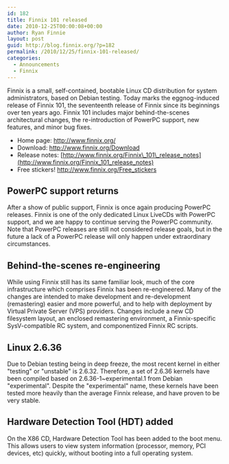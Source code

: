```yaml
---
id: 182
title: Finnix 101 released
date: 2010-12-25T00:00:08+00:00
author: Ryan Finnie
layout: post
guid: http://blog.finnix.org/?p=182
permalink: /2010/12/25/finnix-101-released/
categories:
  - Announcements
  - Finnix
---
```

Finnix is a small, self-contained, bootable Linux CD distribution for system administrators, based on Debian testing. Today marks the eggnog-induced release of Finnix 101, the seventeenth release of Finnix since its beginnings over ten years ago. Finnix 101 includes major behind-the-scenes architectural changes, the re-introduction of PowerPC support, new features, and minor bug fixes.

  * Home page: <http://www.finnix.org/>
  * Download: <http://www.finnix.org/Download>
  * Release notes: [http://www.finnix.org/Finnix\_101\_release_notes](http://www.finnix.org/Finnix_101_release_notes)
  * Free stickers! <http://www.finnix.org/Free_stickers>

## PowerPC support returns

After a show of public support, Finnix is once again producing PowerPC releases. Finnix is one of the only dedicated Linux LiveCDs with PowerPC support, and we are happy to continue serving the PowerPC community. Note that PowerPC releases are still not considered release goals, but in the future a lack of a PowerPC release will only happen under extraordinary circumstances.

## Behind-the-scenes re-engineering

While using Finnix still has its same familiar look, much of the core infrastructure which comprises Finnix has been re-engineered. Many of the changes are intended to make development and re-development (remastering) easier and more powerful, and to help with deployment by Virtual Private Server (VPS) providers. Changes include a new CD filesystem layout, an enclosed remastering environment, a Finnix-specific SysV-compatible RC system, and componentized Finnix RC scripts.

## Linux 2.6.36

Due to Debian testing being in deep freeze, the most recent kernel in either "testing" or "unstable" is 2.6.32. Therefore, a set of 2.6.36 kernels have been compiled based on 2.6.36-1~experimental.1 from Debian "experimental". Despite the "experimental" name, these kernels have been tested more heavily than the average Finnix release, and have proven to be very stable.

## Hardware Detection Tool (HDT) added

On the X86 CD, Hardware Detection Tool has been added to the boot menu. This allows users to view system information (processor, memory, PCI devices, etc) quickly, without booting into a full operating system.
